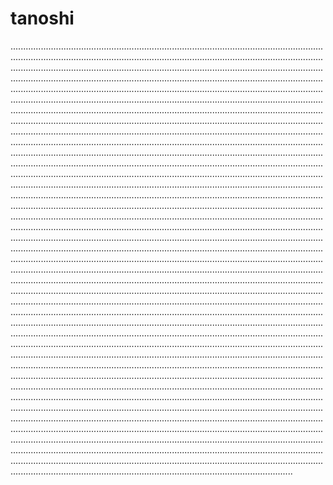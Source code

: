 # tanoshi

................................................................................................................................................................................................................................................................................................................................................................................................................................................................................................................................................................................................................................................................................................................................................................................................................................................................................................................................................................................................................................................................................................................................................................................................................................................................................................................................................................................................................................................................................................................................................................................................................................................................................................................................................................................................................................................................................................................................................................................................................................................................................................................................................................................................................................................................................................................................................................................................................................................................................................................................................................................................................................................................................................................................................................................................................................................................................................................................................................................................................................................................................................................................................................................................................................................................................................................................................................................................................................................................................................................................................................................................................................................................................................................................................................................................................................................................................................................................................................................................................................................................................................................................................................................................................................................................................................................................................................................................................................................................................................................................................................................................................................................................................................................................................................................................................................................................................................................................................................................................................................................................................................................................................................................................................................................................................